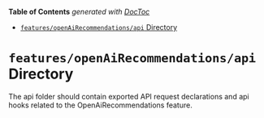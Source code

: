 <!-- START doctoc generated TOC please keep comment here to allow auto update -->
<!-- DON'T EDIT THIS SECTION, INSTEAD RE-RUN doctoc TO UPDATE -->

**Table of Contents** _generated with [DocToc](https://github.com/thlorenz/doctoc)_

- [`features/openAiRecommendations/api` Directory](#featuresopenairecommendationsapi-directory)

<!-- END doctoc generated TOC please keep comment here to allow auto update -->

# `features/openAiRecommendations/api` Directory

The api folder should contain exported API request declarations and api hooks related to the OpenAiRecommendations feature.
